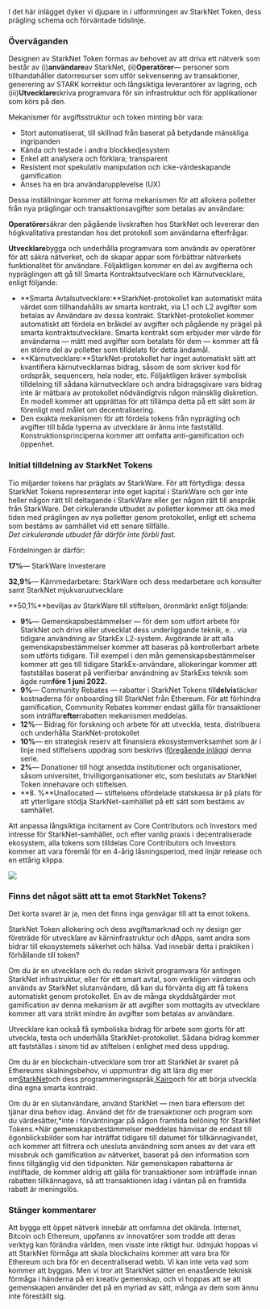 I det här inlägget dyker vi djupare in i utformningen av StarkNet Token, dess prägling schema och förväntade tidslinje.

### Överväganden

Designen av StarkNet Token formas av behovet av att driva ett nätverk som består av (i)**användare**av StarkNet, (ii)**Operatörer**— personer som tillhandahåller datorresurser som utför sekvensering av transaktioner, generering av STARK korrektur och långsiktiga leverantörer av lagring, och (iii)**Utvecklare**skriva programvara för sin infrastruktur och för applikationer som körs på den.

Mekanismer för avgiftsstruktur och token minting bör vara:

* Stort automatiserat, till skillnad från baserat på betydande mänskliga ingripanden
* Kända och testade i andra blockkedjesystem
* Enkel att analysera och förklara; transparent
* Resistent mot spekulativ manipulation och icke-värdeskapande gamification
* Anses ha en bra användarupplevelse (UX)

Dessa inställningar kommer att forma mekanismen för att allokera polletter från nya präglingar och transaktionsavgifter som betalas av användare:

**Operatörer**säkrar den pågående livskraften hos StarkNet och levererar den högkvalitativa prestandan hos det protokoll som användarna efterfrågar.

**Utvecklare**bygga och underhålla programvara som används av operatörer för att säkra nätverket, och de skapar appar som förbättrar nätverkets funktionalitet för användare. Följaktligen kommer en del av avgifterna och nypräglingen att gå till Smarta Kontraktsutvecklare och Kärnutvecklare, enligt följande:

* **Smarta Avtalsutvecklare:**StarkNet-protokollet kan automatiskt mäta värdet som tillhandahålls av smarta kontrakt, via L1 och L2 avgifter som betalas av Användare av dessa kontrakt. StarkNet-protokollet kommer automatiskt att fördela en bråkdel av avgifter och pågående ny prägel på smarta kontraktsutvecklare. Smarta kontrakt som erbjuder mer värde för användarna — mätt med avgifter som betalats för dem — kommer att få en större del av polletter som tilldelats för detta ändamål.
* **Kärnutvecklare:**StarkNet-protokollet har inget automatiskt sätt att kvantifiera kärnutvecklarnas bidrag, såsom de som skriver kod för ordspråk, sequencers, hela noder, etc. Följaktligen kräver symbolisk tilldelning till sådana kärnutvecklare och andra bidragsgivare vars bidrag inte är mätbara av protokollet nödvändigtvis någon mänsklig diskretion. En modell kommer att upprättas för att tillämpa detta på ett sätt som är förenligt med målet om decentralisering.
* Den exakta mekanismen för att fördela tokens från nyprägling och avgifter till båda typerna av utvecklare är ännu inte fastställd. Konstruktionsprinciperna kommer att omfatta anti-gamification och öppenhet.

### Initial tilldelning av StarkNet Tokens

Tio miljarder tokens har präglats av StarkWare. För att förtydliga: dessa StarkNet Tokens representerar inte eget kapital i StarkWare och ger inte heller någon rätt till deltagande i StarkWare eller ger någon rätt till anspråk från StarkWare. Det cirkulerande utbudet av polletter kommer att öka med tiden med präglingen av nya polletter genom protokollet, enligt ett schema som bestäms av samhället vid ett senare tillfälle.\
*Det cirkulerande utbudet får därför inte förbli fast.*

Fördelningen är därför:

**17%**— StarkWare Investerare

**32,9%**— Kärnmedarbetare: StarkWare och dess medarbetare och konsulter samt StarkNet mjukvaruutvecklare

**50,1%**beviljas av StarkWare till stiftelsen, öronmärkt enligt följande:

* **9%**— Gemenskapsbestämmelser — för dem som utfört arbete för StarkNet och drivs eller utvecklat dess underliggande teknik, e. . via tidigare användning av StarkEx L2-system. Avgörande är att alla gemenskapsbestämmelser kommer att baseras på kontrollerbart arbete som utförts tidigare. Till exempel i den mån gemenskapsbestämmelser kommer att ges till tidigare StarkEx-användare, allokeringar kommer att fastställas baserat på verifierbar användning av StarkExs teknik som ägde rum**före 1 juni 2022.**
* **9%**— Community Rebates — rabatter i StarkNet Tokens till**delvis**täcker kostnaderna för onboarding till StarkNet från Ethereum. För att förhindra gamification, Community Rebates kommer endast gälla för transaktioner som inträffar**efter**rabatten mekanismen meddelas.
* **12%**— Bidrag för forskning och arbete för att utveckla, testa, distribuera och underhålla StarkNet-protokollet
* **10%**— en strategisk reserv att finansiera ekosystemverksamhet som är i linje med stiftelsens uppdrag som beskrivs i[föregående inlägg](https://medium.com/@starkware/part-2-a-decentralization-and-governance-proposal-for-starknet-23e335645778)i denna serie.
* **2%**— Donationer till högt ansedda institutioner och organisationer, såsom universitet, frivilligorganisationer etc, som beslutats av StarkNet Token innehavare och stiftelsen.
* **8. %**Unallocated — stiftelsens ofördelade statskassa är på plats för att ytterligare stödja StarkNet-samhället på ett sätt som bestäms av samhället.

Att anpassa långsiktiga incitament av Core Contributors och Investors med intresse för StarkNet-samhället, och efter vanlig praxis i decentraliserade ekosystem, alla tokens som tilldelas Core Contributors och Investors kommer att vara föremål för en 4-årig låsningsperiod, med linjär release och en ettårig klippa.

![](/assets/1_qcosthgskfd-q6bn3yzghq-1.png)

### Finns det något sätt att ta emot StarkNet Tokens?

Det korta svaret är ja, men det finns inga genvägar till att ta emot tokens.

StarkNet Token allokering och dess avgiftsmarknad och ny design ger företräde för utvecklare av kärninfrastruktur och dApps, samt andra som bidrar till ekosystemets säkerhet och hälsa. Vad innebär detta i praktiken i förhållande till token?

Om du är en utvecklare och du redan skrivit programvara för antingen StarkNet infrastruktur, eller för ett smart avtal, som verkligen värderas och används av StarkNet slutanvändare, då kan du förvänta dig att få tokens automatiskt genom protokollet. En av de många skyddsåtgärder mot gamification av denna mekanism är att avgifter som mottagits av utvecklare kommer att vara strikt mindre än avgifter som betalas av användare.

Utvecklare kan också få symboliska bidrag för arbete som gjorts för att utveckla, testa och underhålla StarkNet-protokollet. Sådana bidrag kommer att fastställas i sinom tid av stiftelsen i enlighet med dess uppdrag.

Om du är en blockchain-utvecklare som tror att StarkNet är svaret på Ethereums skalningsbehov, vi uppmuntrar dig att lära dig mer om[StarkNet](https://starknet.io/)och dess programmeringsspråk,[Kairo](https://www.cairo-lang.org/)och för att börja utveckla dina egna smarta kontrakt.

Om du är en slutanvändare, använd StarkNet — men bara eftersom det tjänar dina behov idag. Använd det för de transaktioner och program som du värdesätter,*inte i förväntningar på någon framtida belöning för StarkNet Tokens.*När gemenskapsbestämmelser meddelas hänvisar de endast till ögonblicksbilder som har inträffat tidigare till datumet för tillkännagivandet, och kommer att filtrera och utesluta användning som anses av det vara ett missbruk och gamification av nätverket, baserat på den information som finns tillgänglig vid den tidpunkten. När gemenskapen rabatterna är instiftade, de kommer aldrig att gälla för transaktioner som inträffade innan rabatten tillkännagavs, så att transaktionen idag i väntan på en framtida rabatt är meningslös.

### Stänger kommentarer

Att bygga ett öppet nätverk innebär att omfamna det okända. Internet, Bitcoin och Ethereum, uppfanns av innovatörer som trodde att deras verktyg kan förändra världen, men visste inte riktigt hur. ödmjukt hoppas vi att StarkNet förmåga att skala blockchains kommer att vara bra för Ethereum och bra för en decentraliserad webb. Vi kan inte veta vad som kommer att byggas. Men vi tror att StarkNet sätter en enastående teknisk förmåga i händerna på en kreativ gemenskap, och vi hoppas att se att gemenskapen använder det på en myriad av sätt, många av dem som ännu inte föreställt sig.